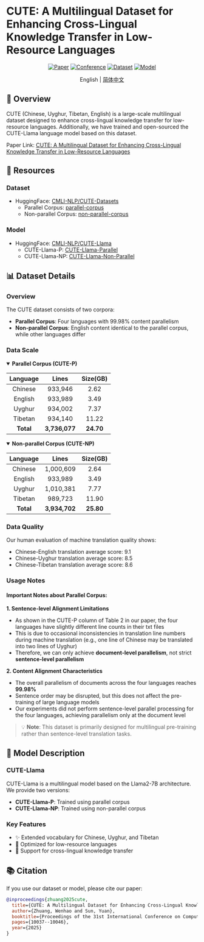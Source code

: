 # CUTE: A Multilingual Dataset for Enhancing Cross-Lingual Knowledge Transfer in Low-Resource Languages

<div align="center">

[![Paper](https://img.shields.io/badge/Paper-PDF-red)](https://aclanthology.org/2025.coling-main.670/)
[![Conference](https://img.shields.io/badge/COLING-2025-blue)](https://aclanthology.org/2025.coling-main.670/)
[![Dataset](https://img.shields.io/badge/🤗-Dataset-yellow)](https://huggingface.co/datasets/CMLI-NLP/CUTE-Datasets)
[![Model](https://img.shields.io/badge/🤗-Model-green)](https://huggingface.co/CMLI-NLP/CUTE-Llama)

English | [简体中文](README.md)

</div>

## 📝 Overview

CUTE (Chinese, Uyghur, Tibetan, English) is a large-scale multilingual dataset designed to enhance cross-lingual knowledge transfer for low-resource languages. Additionally, we have trained and open-sourced the CUTE-Llama language model based on this dataset.

Paper Link: [CUTE: A Multilingual Dataset for Enhancing Cross-Lingual Knowledge Transfer in Low-Resource Languages](https://aclanthology.org/2025.coling-main.670/)

## 🔗 Resources

### Dataset
- HuggingFace: [CMLI-NLP/CUTE-Datasets](https://huggingface.co/datasets/CMLI-NLP/CUTE-Datasets)
  - Parallel Corpus: [parallel-corpus](https://huggingface.co/datasets/CMLI-NLP/CUTE-Datasets/tree/main/parallel-corpus)
  - Non-parallel Corpus: [non-parallel-corpus](https://huggingface.co/datasets/CMLI-NLP/CUTE-Datasets/tree/main/non-parallel-corpus)

### Model
- HuggingFace: [CMLI-NLP/CUTE-Llama](https://huggingface.co/CMLI-NLP/CUTE-Llama)
  - CUTE-Llama-P: [CUTE-Llama-Parallel](https://huggingface.co/CMLI-NLP/CUTE-Llama/tree/main/CUTE-Llama-Parallel)
  - CUTE-Llama-NP: [CUTE-Llama-Non-Parallel](https://huggingface.co/CMLI-NLP/CUTE-Llama/tree/main/CUTE-Llama-Non-Parallel)

## 📊 Dataset Details

### Overview
The CUTE dataset consists of two corpora:
- **Parallel Corpus**: Four languages with 99.98% content parallelism
- **Non-parallel Corpus**: English content identical to the parallel corpus, while other languages differ

### Data Scale

<details open>
<summary><b>Parallel Corpus (CUTE-P)</b></summary>

| Language | Lines | Size(GB) |
|:-----:|:------:|:---------:|
| Chinese | 933,946 | 2.62 |
| English | 933,989 | 3.49 |
| Uyghur | 934,002 | 7.37 |
| Tibetan | 934,140 | 11.22 |
| **Total** | **3,736,077** | **24.70** |

</details>

<details open>
<summary><b>Non-parallel Corpus (CUTE-NP)</b></summary>

| Language | Lines | Size(GB) |
|:-----:|:------:|:---------:|
| Chinese | 1,000,609 | 2.64 |
| English | 933,989 | 3.49 |
| Uyghur | 1,010,381 | 7.77 |
| Tibetan | 989,723 | 11.90 |
| **Total** | **3,934,702** | **25.80** |

</details>

### Data Quality

Our human evaluation of machine translation quality shows:
- Chinese-English translation average score: 9.1
- Chinese-Uyghur translation average score: 8.5
- Chinese-Tibetan translation average score: 8.6

### Usage Notes

#### Important Notes about Parallel Corpus:

**1. Sentence-level Alignment Limitations**
- As shown in the CUTE-P column of Table 2 in our paper, the four languages have slightly different line counts in their txt files
- This is due to occasional inconsistencies in translation line numbers during machine translation (e.g., one line of Chinese may be translated into two lines of Uyghur)
- Therefore, we can only achieve **document-level parallelism**, not strict **sentence-level parallelism**

**2. Content Alignment Characteristics**
- The overall parallelism of documents across the four languages reaches **99.98%**
- Sentence order may be disrupted, but this does not affect the pre-training of large language models
- Our experiments did not perform sentence-level parallel processing for the four languages, achieving parallelism only at the document level

> 💡 **Note**: This dataset is primarily designed for multilingual pre-training rather than sentence-level translation tasks.

## 🤖 Model Description

### CUTE-Llama

CUTE-Llama is a multilingual model based on the Llama2-7B architecture. We provide two versions:
- **CUTE-Llama-P**: Trained using parallel corpus
- **CUTE-Llama-NP**: Trained using non-parallel corpus

### Key Features

- ✨ Extended vocabulary for Chinese, Uyghur, and Tibetan
- 🎯 Optimized for low-resource languages
- 🔄 Support for cross-lingual knowledge transfer

## 📚 Citation

If you use our dataset or model, please cite our paper:

```bibtex
@inproceedings{zhuang2025cute,
  title={CUTE: A Multilingual Dataset for Enhancing Cross-Lingual Knowledge Transfer in Low-Resource Languages},
  author={Zhuang, Wenhao and Sun, Yuan},
  booktitle={Proceedings of the 31st International Conference on Computational Linguistics},
  pages={10037--10046},
  year={2025}
}
```
